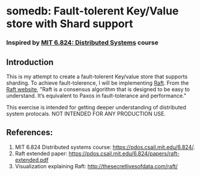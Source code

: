# somedb: Fault-tolerent Key/Value store with Shard support
### Inspired by [MIT 6.824: Distributed Systems](https://pdos.csail.mit.edu/6.824/) course

## Introduction
This is my attempt to create a fault-tolerent Key/value store that supports sharding.
To achieve fault-tolerence, I will be implementing [Raft](https://pdos.csail.mit.edu/6.824/papers/raft-extended.pdf). From the [Raft website](https://raft.github.io/), "Raft is a consensus algorithm that is designed to be easy to understand. It’s equivalent to Paxos in fault-tolerance and performance."

This exercise is intended for getting deeper understanding of distributed system protocals.
NOT INTENDED FOR ANY PRODUCTION USE.

## References:
1. MIT 6.824 Distributed systems course: https://pdos.csail.mit.edu/6.824/. 
1. Raft extended paper: https://pdos.csail.mit.edu/6.824/papers/raft-extended.pdf
1. Visualization explaining Raft: http://thesecretlivesofdata.com/raft/
